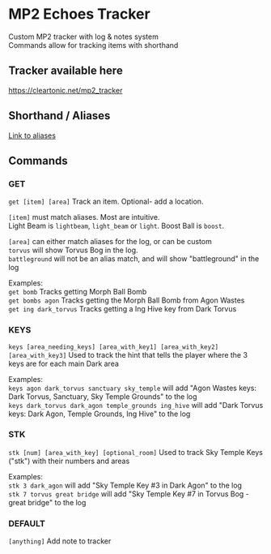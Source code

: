 # MP2 Echoes Tracker

Custom MP2 tracker with log & notes system  
Commands allow for tracking items with shorthand 


## Tracker available here
<a href="https://cleartonic.net/mp2_tracker" target="_blank">https://cleartonic.net/mp2_tracker</a>

## Shorthand / Aliases
<a href="https://pastebin.com/q0NtHrvD" target="_blank">Link to aliases</a>
## Commands

### GET
`get [item] [area]`  Track an item. Optional- add a location.  

`[item]` must match aliases. Most are intuitive.  
Light Beam is `lightbeam`, `light_beam` or `light`. Boost Ball is `boost`.  

`[area]` can either match aliases for the log, or can be custom  
`torvus` will show Torvus Bog in the log.   
`battleground` will not be an alias match, and will show "battleground" in the log

Examples:  
`get bomb` Tracks getting Morph Ball Bomb  
`get bombs agon` Tracks getting the Morph Ball Bomb from Agon Wastes  
`get ing dark_torvus` Tracks getting a Ing Hive key from Dark Torvus  

### KEYS

`keys [area_needing_keys] [area_with_key1] [area_with_key2] [area_with_key3]` Used to track the hint that tells the player where the 3 keys are for each main Dark area

Examples:  
`keys agon dark_torvus sanctuary sky_temple` will add "Agon Wastes keys: Dark Torvus, Sanctuary, Sky Temple Grounds" to the log  
`keys dark_torvus dark_agon temple_grounds ing_hive` will add "Dark Torvus keys: Dark Agon, Temple Grounds, Ing Hive" to the log

### STK

`stk [num] [area_with_key] [optional_room]` Used to track Sky Temple Keys ("stk") with their numbers and areas

Examples:  
`stk 3 dark_agon` will add "Sky Temple Key #3 in Dark Agon" to the log  
`stk 7 torvus great bridge` will add "Sky Temple Key #7 in Torvus Bog - great bridge" to the log



### DEFAULT

`[anything]` Add note to tracker

